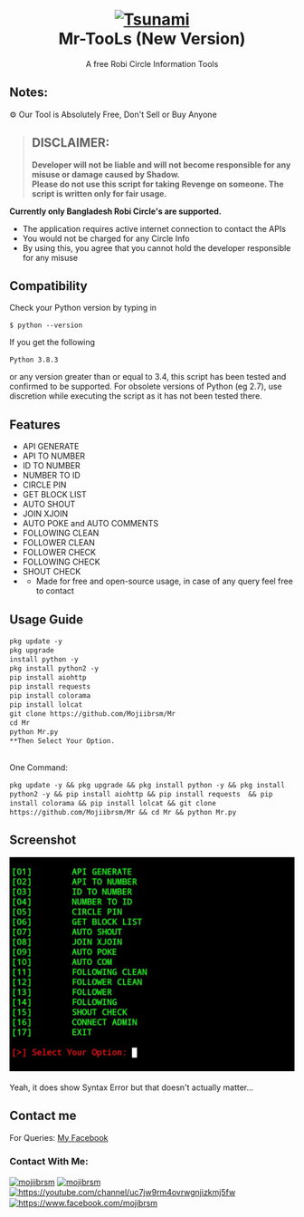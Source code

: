 <h1 align="center">
  <br>
  <a href="https://github.com/Mojiibrsm/Mr">
  <img src="https://circle-tool.mojibrsm.xyz/img/circlelogo.png"
  alt="Tsunami">
  </a><br>
  Mr-TooLs (New Version)
  <br>
</h1>


<p align="center">A free Robi Circle Information Tools</p>

## Notes:
⚙ Our Tool is Absolutely Free, Don't Sell or Buy Anyone
> ## DISCLAIMER:
> **Developer will not be liable and will not become
responsible for any misuse or damage caused by Shadow.**  
**Please do not use this script for taking Revenge on someone. The script is written only for fair usage.**

**Currently only Bangladesh Robi Circle's are supported.**


- The application requires active internet connection to contact the APIs
- You would not be charged for any Circle Info
- By using this, you agree that you cannot hold the developer responsible for any misuse

## Compatibility
Check your Python version by typing in
```shell script
$ python --version
```
If you get the following
```shell script
Python 3.8.3
```
or any version greater than or equal to 3.4, this script has been tested and confirmed to be supported. For obsolete versions of Python (eg 2.7), use discretion while executing the script as it has not been tested there.

## Features

- API GENERATE
- API TO NUMBER
- ID TO NUMBER
- NUMBER TO ID
- CIRCLE PIN
- GET BLOCK LIST
- AUTO SHOUT
- JOIN XJOIN
- AUTO POKE and AUTO COMMENTS
- FOLLOWING CLEAN
- FOLLOWER CLEAN
- FOLLOWER  CHECK
- FOLLOWING CHECK
- SHOUT CHECK
- * Made for free and open-source usage, in case of any query feel free to contact

## Usage Guide

```
pkg update -y
pkg upgrade
install python -y
pkg install python2 -y
pip install aiohttp
pip install requests
pip install colorama
pip install lolcat
git clone https://github.com/Mojiibrsm/Mr
cd Mr
python Mr.py
**Then Select Your Option.
```
<br>One Command:<br>

```
pkg update -y && pkg upgrade && pkg install python -y && pkg install python2 -y && pip install aiohttp && pip install requests  && pip install colorama && pip install lolcat && git clone https://github.com/Mojiibrsm/Mr && cd Mr && python Mr.py
```

## Screenshot

<a href="https://github.com/Mojiibrsm/Mr/blob/main/Mr_Tools%20(Mojib%20Rsm).jpg"><img alt="Screenshots" title="Screenshots" src="https://github.com/Mojiibrsm/Mr/blob/main/Mr_Tools%20(Mojib%20Rsm).jpg"/></a><br><br>
Yeah, it does show Syntax Error but that doesn't actually matter...<br>


## Contact me  

For Queries: [My Facebook](https://www.facebook.com/Mojiibrsm/)
<h3 align="left">Contact With Me:</h3>
<p align="left">
<a href="https://fb.com/mojiib.rsm" target="blank"><img align="center" src="https://raw.githubusercontent.com/rahuldkjain/github-profile-readme-generator/master/src/images/icons/Social/facebook.svg" alt="mojiibrsm" height="30" width="40" /></a>
<a href="https://instagram.com/mojib_rsm" target="blank"><img align="center" src="https://raw.githubusercontent.com/rahuldkjain/github-profile-readme-generator/master/src/images/icons/Social/instagram.svg" alt="mojibrsm" height="30" width="40" /></a>
<a href="https://www.youtube.com/c/https://youtube.com/mrteamtiger" target="blank"><img align="center" src="https://raw.githubusercontent.com/rahuldkjain/github-profile-readme-generator/master/src/images/icons/Social/youtube.svg" alt="https://youtube.com/channel/uc7jw9rm4ovrwgnjizkmj5fw" height="30" width="40" /></a>
<a href="/https://www.facebook.com/mojiibrsm" target="blank"><img align="center" src="https://raw.githubusercontent.com/rahuldkjain/github-profile-readme-generator/master/src/images/icons/Social/rss.svg" alt="https://www.facebook.com/mojibrsm" height="30" width="40" /></a>
</p>

